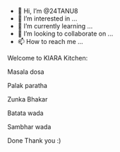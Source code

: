 - 👋 Hi, I’m @24TANU8
- 👀 I’m interested in ...
- 🌱 I’m currently learning ...
- 💞️ I’m looking to collaborate on ...
- 📫 How to reach me ...

<!---
24TANU8/24TANU8 is a ✨ special ✨ repository because its `README.md` (this file) appears on your GitHub profile.
You can click the Preview link to take a look at your changes.
--->  
Welcome to KIARA Kitchen:


Masala dosa   

Palak paratha


Zunka Bhakar


Batata wada

Sambhar wada

Done 
Thank you :)
